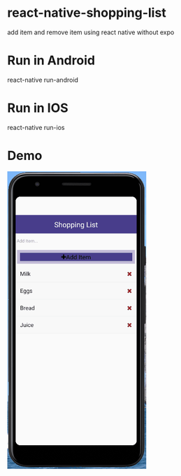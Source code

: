 # react-native-shopping-list
add item and remove item using react native without expo


# Run in Android
react-native run-android

# Run in IOS
react-native run-ios

# Demo
![Add the Todo Task ](./react-native-shopping-list.gif)